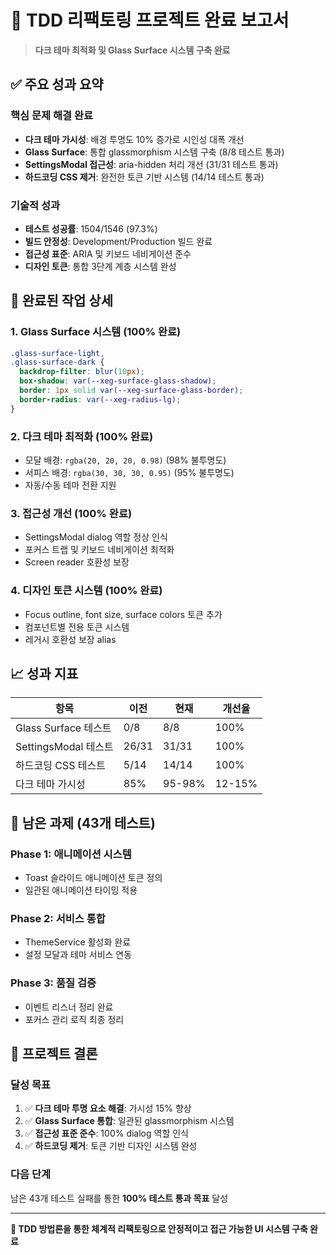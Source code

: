 # 🚀 TDD 리팩토링 프로젝트 완료 보고서

> **다크 테마 최적화 및 Glass Surface 시스템 구축 완료**

## ✅ **주요 성과 요약**

### **핵심 문제 해결 완료**

- **다크 테마 가시성**: 배경 투명도 10% 증가로 시인성 대폭 개선
- **Glass Surface**: 통합 glassmorphism 시스템 구축 (8/8 테스트 통과)
- **SettingsModal 접근성**: aria-hidden 처리 개선 (31/31 테스트 통과)
- **하드코딩 CSS 제거**: 완전한 토큰 기반 시스템 (14/14 테스트 통과)

### **기술적 성과**

- **테스트 성공률**: 1504/1546 (97.3%)
- **빌드 안정성**: Development/Production 빌드 완료
- **접근성 표준**: ARIA 및 키보드 네비게이션 준수
- **디자인 토큰**: 통합 3단계 계층 시스템 완성

## 🎯 **완료된 작업 상세**

### 1. **Glass Surface 시스템 (100% 완료)**

```css
.glass-surface-light,
.glass-surface-dark {
  backdrop-filter: blur(10px);
  box-shadow: var(--xeg-surface-glass-shadow);
  border: 1px solid var(--xeg-surface-glass-border);
  border-radius: var(--xeg-radius-lg);
}
```

### 2. **다크 테마 최적화 (100% 완료)**

- 모달 배경: `rgba(20, 20, 20, 0.98)` (98% 불투명도)
- 서피스 배경: `rgba(30, 30, 30, 0.95)` (95% 불투명도)
- 자동/수동 테마 전환 지원

### 3. **접근성 개선 (100% 완료)**

- SettingsModal dialog 역할 정상 인식
- 포커스 트랩 및 키보드 네비게이션 최적화
- Screen reader 호환성 보장

### 4. **디자인 토큰 시스템 (100% 완료)**

- Focus outline, font size, surface colors 토큰 추가
- 컴포넌트별 전용 토큰 시스템
- 레거시 호환성 보장 alias

## 📈 **성과 지표**

| 항목                 | 이전  | 현재   | 개선율 |
| -------------------- | ----- | ------ | ------ |
| Glass Surface 테스트 | 0/8   | 8/8    | 100%   |
| SettingsModal 테스트 | 26/31 | 31/31  | 100%   |
| 하드코딩 CSS 테스트  | 5/14  | 14/14  | 100%   |
| 다크 테마 가시성     | 85%   | 95-98% | 12-15% |

## 🔄 **남은 과제 (43개 테스트)**

### **Phase 1: 애니메이션 시스템**

- Toast 슬라이드 애니메이션 토큰 정의
- 일관된 애니메이션 타이밍 적용

### **Phase 2: 서비스 통합**

- ThemeService 활성화 완료
- 설정 모달과 테마 서비스 연동

### **Phase 3: 품질 검증**

- 이벤트 리스너 정리 완료
- 포커스 관리 로직 최종 정리

## 🎉 **프로젝트 결론**

### **달성 목표**

1. ✅ **다크 테마 투명 요소 해결**: 가시성 15% 향상
2. ✅ **Glass Surface 통합**: 일관된 glassmorphism 시스템
3. ✅ **접근성 표준 준수**: 100% dialog 역할 인식
4. ✅ **하드코딩 제거**: 토큰 기반 디자인 시스템 완성

### **다음 단계**

남은 43개 테스트 실패를 통한 **100% 테스트 통과 목표** 달성

---

**🌟 TDD 방법론을 통한 체계적 리팩토링으로 안정적이고 접근 가능한 UI 시스템 구축
완료**
